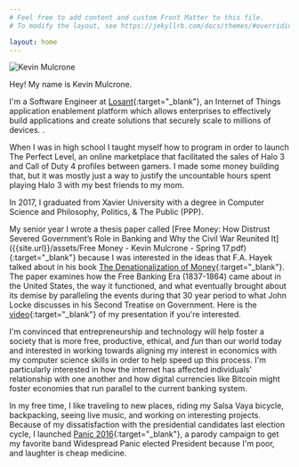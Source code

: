 ```yaml
---
# Feel free to add content and custom Front Matter to this file.
# To modify the layout, see https://jekyllrb.com/docs/themes/#overriding-theme-defaults

layout: home
---
```

![Kevin Mulcrone]({{site.url}}/assets/profile-pictures/glacier.jpeg)

Hey! My name is Kevin Mulcrone.

I'm a Software Engineer at [Losant](http://losant.com){:target="_blank"}, an Internet of Things application enablement platform which allows enterprises to effectively build applications and create solutions that securely scale to millions of devices. . 

When I was in high school I taught myself how to program in order to launch The Perfect Level, an online marketplace that facilitated the sales of Halo 3 and Call of Duty 4 profiles between gamers. I made some money building that, but it was mostly just a way to justify the uncountable hours spent playing Halo 3 with my best friends to my mom.

In 2017, I graduated from Xavier University with a degree in Computer Science and Philosophy, Politics, & The Public (PPP).

My senior year I wrote a thesis paper called [Free Money: How Distrust Severed Government’s Role in Banking and Why the Civil War Reunited It]({{site.url}}/assets/Free Money - Kevin Mulcrone - Spring 17.pdf){:target="_blank"} because I was interested in the ideas that F.A. Hayek talked about in his book [The Denationalization of Money](https://nakamotoinstitute.org/static/docs/denationalisation.pdf){:target="_blank"}. The paper examines how the Free Banking Era (1837-1864) came about in the United States, the way it functioned, and what eventually brought about its demise by paralleling the events during that 30 year period to what John Locke discusses in his Second Treatise on Government. Here is the [video](https://www.youtube.com/watch?v=tKNCEA5Oe8I){:target="_blank"} of my presentation if you're interested.

I'm convinced that entrepreneurship and technology will help foster a society that is more free, productive, ethical, and _fun_ than our world today and interested in working towards aligning my interest in economics with my computer science skills in order to help speed up this process. I'm particularly interested in how the internet has affected individuals' relationship with one another and how digital currencies like Bitcoin might foster economies that run parallel to the current banking system.

In my free time, I like traveling to new places, riding my Salsa Vaya bicycle, backpacking, seeing live music, and working on interesting projects. Because of my dissatisfaction with the presidential candidates last election cycle, I launched [Panic 2016](http://panic2016.com/){:target="_blank"}, a parody campaign to get my favorite band Widespread Panic elected President because I'm poor, and laughter is cheap medicine.